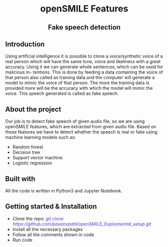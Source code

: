 <div align="center"><h1>openSMILE Features</h1></div>
<div align="center"><h2>Fake speech detection</h2></div>
<div>
    <h2>Introduction</h2>
    <p>Using artificial intelligence it is possible to clone a voice/synthetic voice of a real
        person which will have the same tone, voice and likeliness with a great accuracy.
        Using it we can generate whole sentences, which can be used for malicious in-
        tentions. This is done by feeding a data containing the voice of that person also
        called as training data and the computer will generate a model to mimic the
        voice of that person. The more the training data is provided more will be the
        accuracy with which the model will mimic the voice. This speech generated is
        called as fake speech.
    </p>
</div>
<div>
    <h2>About the project</h2>
    <p>Our job is to detect fake speech of given audio file,
        so we are using openSMILE features, which are extracted from given audio file.
        Based on these features we have to detect whether the speech is real or fake using machine
        learning models such as:
        <ul>
            <li>Random forest</li>
            <li>Decision tree</li>
            <li>Support vector machine</li>
            <li>Logistic regression</li>
        </ul>
    </p>
</div>
<div>
    <h2>Built with</h2>
    All the code is written in Python3 and Jupyter Notebook.
</div>
<div>
    <h2>Getting started & Installation</h2>
    <ul>
        <li>Clone the repo: <i style="color:rgb(82, 47, 255)">git clone https://github.com/pavanvpatil/openSMILE_Expiremental_setup.git</i></li>
        <li>Install all the necessary packages</li>
        <li>Follow all the comments shown in code</li>
        <li>Run code</li>
    </ul>
</div>